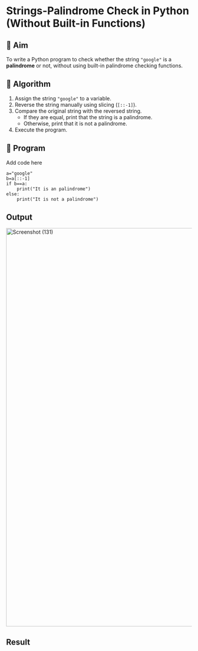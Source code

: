 # Strings-Palindrome Check in Python (Without Built-in Functions)

## 🎯 Aim
To write a Python program to check whether the string `"google"` is a **palindrome** or not, without using built-in palindrome checking functions.

## 🧠 Algorithm
1. Assign the string `"google"` to a variable.
2. Reverse the string manually using slicing (`[::-1]`).
3. Compare the original string with the reversed string.
   - If they are equal, print that the string is a palindrome.
   - Otherwise, print that it is not a palindrome.
4. Execute the program.

## 🧾 Program

Add code here
```
a="google"
b=a[::-1]
if b==a:
    print("It is an palindrome")
else:
    print("It is not a palindrome")
```

## Output
<img width="1920" height="1080" alt="Screenshot (131)" src="https://github.com/user-attachments/assets/46651b96-e873-41ab-93c7-4f4a3ad0d40c" />

## Result

